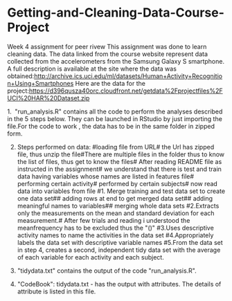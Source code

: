 # Getting-and-Cleaning-Data-Course-Project
Week 4 assignment for peer rivew
This assignment was done to learn cleaning data. The data linked from the course website represent data collected from the accelerometers from the Samsung Galaxy S smartphone. A full description is available at the site where the data was obtained:http://archive.ics.uci.edu/ml/datasets/Human+Activity+Recognition+Using+Smartphones Here are the data for the project:https://d396qusza40orc.cloudfront.net/getdata%2Fprojectfiles%2FUCI%20HAR%20Dataset.zip 

1.  "run_analysis.R" contains all the code to perform the analyses described in the 5 steps below. They can be launched in RStudio by just importing the file.For the code to work , the data has to be in the same folder in zipped form.

2. Steps performed on data:
#loading file from URL# the Url has zipped file, thus unzip the file#There are multiple files in the folder thus to know the list of files, thus get to know the files# After reading README file as instructed in the assignment# we understand that there is test and train data having variables whose names are listed in features file# performing certain activity# performed by certain subjects# now read data into variables from file 
#1. Merge training and test data set to create one data set## adding rows at end to get merged data set## adding meaningful names to variables## merging whole data sets
#2.Extracts only the measurements on the mean and standard deviation for each measurement.# After few trials and reading i understood the meanfrequency has to be excluded thus the "()"
#3.Uses descriptive activity names to name the activities in the data set
#4.Appropriately labels the data set with descriptive variable names
#5.From the data set in step 4, creates a second, independent tidy data set with the average of each variable for each activity and each subject.

2. "tidydata.txt" contains the output of the code "run_analysis.R".

3. "CodeBook": tidydata.txt - has the output with attributes. The details of attribute is listed in this file.
